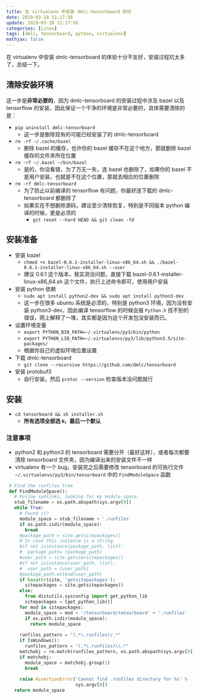```yaml
---
title: 在 virtualenv 中安装 dmlc-tensorboard 的坑
date: 2019-03-28 11:17:56
update: 2019-03-28 11:17:56
categories: [Linux]
tags: [dmlc, tensorboard, python, virtualenv]
mathjax: false
---
```


在 virtualenv 中安装 dmlc-tensorboard 的体验十分不友好，安装过程坑太多了，总结一下。

<!-- more -->

## 清除安装环境

这一步是**非常必要的**，因为 dmlc-tensorboard 的安装过程中涉及 bazel 以及 tensorflow 的安装，因此保证一个干净的环境是非常必要的，具体需要清除的是：

* `pip uninstall dmlc-tensorboard`
    * 这一步是删除现有的可能已经安装了的 dmlc-tensorboard
* `rm -rf ~/.cache/bazel`
    * 删除 bazel 的缓存，也许你的 bazel 缓存不在这个地方，那就删除 bazel 缓存的文件夹所在位置
* `rm -rf ~/.bazel ~/bin/bazel`
    * 是的，你没看错，为了万无一失，连 bazel 也删除了，如果你的 bazel 不是用户安装，也就是不在这个位置，那就去相应的位置删除
* `rm -rf dmlc-tensorboard`
    * 为了防止以前编译的 tensorflow 有问题，你最好连下载的 dmlc-tensorboard 都删除了
    * 如果实在不想删除源码，建议至少清除恢复，特别是不同版本 python 编译的时候，更是必须的
        * `git reset --hard HEAD && git clean -fd`

## 安装准备

* 安装 bazel
    * `chmod +x bazel-0.6.1-installer-linux-x86_64.sh && ./bazel-0.6.1-installer-linux-x86_64.sh --user`
    * 建议 0.6.1 这个版本，我实测没问题，直接下载 bazel-0.6.1-installer-linux-x86_64.sh 这个文件，执行上述命令即可，使用用户安装
* 安装 python 依赖
    * `sudo apt install python2-dev && sudo apt install python3-dev`
    * 这一步在很多 ubuntu 系统是必须的，特别是 python3 环境，因为没有安装 python3-dev，因此编译 tensorflow 的时候会报 `Python.h` 找不到的错误，网上解释了一堆，其实都是因为这个开发包没安装而已。
* 设置环境变量
    * `export PYTHON_BIN_PATH=~/.virtualenv/py3/bin/python`
    * `export PYTHON_LIB_PATH=~/.virtualenvs/py3/lib/python3.5/site-packages/`
    * 根据你自己的虚拟环境位置设置
* 下载 dmlc-tensorboard
    * `git clone --recursive https://github.com/dmlc/tensorboard`
* 安装 protobuf3
    * 自行安装，然后 `protoc --version` 检查版本没问题就行

## 安装

* `cd tensorboard && sh installer.sh`
    * **所有选项全部选 `N`，最后一个默认**

### 注意事项

* python2 和 python3 的 tensorboard 需要分开（最好这样），或者每次都要清除 tensorboard 文件夹，因为编译出来的安装文件不一样
* virtualenv 有一个 bug，安装完之后需要修改 tensorboard 的可执行文件 `~/.virtualenvs/py3/bin/tensorboard` 中的 `FindModuleSpace` 函数

```python
 # Find the runfiles tree
 def FindModuleSpace():
   # Follow symlinks, looking for my module space
   stub_filename = os.path.abspath(sys.argv[0])
   while True:
     # Found it?
     module_space = stub_filename + '.runfiles'
     if os.path.isdir(module_space):
       break
     #package_path = site.getsitepackages()
     # In case this instance is a string
     #if not isinstance(package_path, list):
     #  package_path= [package_path]
     #user_path = site.getusersitepackages()
     #if not isinstance(user_path, list):
     #  user_path = [user_path]
     #package_path.extend(user_path)
     if hasattr(site, 'getsitepackages'):
       sitepackages = site.getsitepackages()
     else:
       from distutils.sysconfig import get_python_lib
       sitepackages = [get_python_lib()]
     for mod in sitepackages:
       module_space = mod + '/tensorboard/tensorboard' + '.runfiles'
       if os.path.isdir(module_space):
         return module_space
 
     runfiles_pattern = "(.*\.runfiles)/.*"
     if IsWindows():
       runfiles_pattern = "(.*\.runfiles)\\.*"
     matchobj = re.match(runfiles_pattern, os.path.abspath(sys.argv[0]))
     if matchobj:
       module_space = matchobj.group(1)
       break
 
     raise AssertionError('Cannot find .runfiles directory for %s' %
                          sys.argv[0])
   return module_space
```